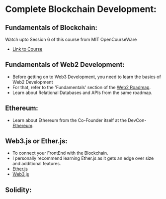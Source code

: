 # Complete Blockchain Development:

## Fundamentals of Blockchain:

Watch upto Session 6 of this course from MIT OpenCourseWare
- [Link to Course](https://ocw.mit.edu/courses/15-s12-blockchain-and-money-fall-2018/video_galleries/video-lectures/)

## Fundamentals of Web2 Development:

- Before getting on to Web3 Development, you need to learn the basics of Web2 Development
- For that, refer to the 'Fundamentals' section of the [Web2 Roadmap](https://bit.ly/3NDRzXe).
- Learn about Relational Databases and APIs from the same roadmap.

## Ethereum:
- Learn about Ethereum from the Co-Founder itself at the DevCon- [Ethereum](https://youtu.be/gjwr-7PgpN8).

## Web3.js or Ether.js:
- To connect your FrontEnd with the Blockchain.
- I personally recommend learning Ether.js as it gets an edge over size and additional features.
- [Ether.js](https://youtu.be/yk7nVp5HTCk) 
- [Web3.js](https://www.youtube.com/playlist?list=PLS5SEs8ZftgXlCGXNfzKdq7nGBcIaVOdN)

## Solidity:
